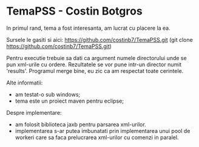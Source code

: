 # TemaPSS - Costin Botgros

In primul rand, tema a fost interesanta, am lucrat cu placere la ea.

Sursele le gasiti si aici: https://github.com/costinb7/TemaPSS.git
(git clone https://github.com/costinb7/TemaPSS.git)

Pentru executie trebuie sa dati ca argument numele directorului unde se pun xml-urile cu ordere.
Rezultatele se vor pune intr-un director numit 'results'.
Programul merge bine, eu zic ca am respectat toate cerintele.


Alte informatii:
- am testat-o sub windows;
- tema este un proiect maven pentru eclipse;


Despre implementare:
- am folosit biblioteca jaxb pentru parsarea xml-urilor.
- implementarea s-ar putea imbunatati prin implementarea unui pool de workeri care sa faca prelucrarea xml-urilor
cu comenzi in paralel.
